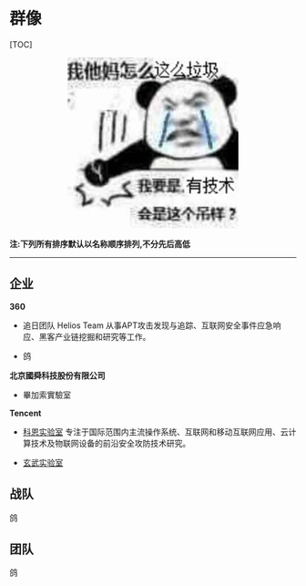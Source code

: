 # 群像
[TOC]

<p align="center">
    <img src="../../img/渗透/9.jpg">
</p>

**注:下列所有排序默认以名称顺序排列,不分先后高低**

---

## 企业
**360**
- 追日团队 Helios Team
    从事APT攻击发现与追踪、互联网安全事件应急响应、黑客产业链挖掘和研究等工作。 

- 鸽

**北京國舜科技股份有限公司**
- 畢加索實驗室

**Tencent**
- [科恩实验室](https://keenlab.tencent.com/zh/)
    专注于国际范围内主流操作系统、互联网和移动互联网应用、云计算技术及物联网设备的前沿安全攻防技术研究。

- [玄武实验室](https://xlab.tencent.com/cn/)


## 战队
鸽

## 团队
鸽
